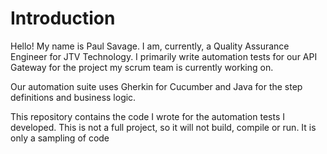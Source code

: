 # Introduction
Hello!  My name is Paul Savage.  I am, currently, a Quality Assurance Engineer for JTV Technology.  I primarily write automation tests for our API Gateway for the project my scrum team is currently working on.  

Our automation suite uses Gherkin for Cucumber and Java for the step definitions and business logic.  

This repository contains the code I wrote for the automation tests I developed.  This is not a full project, so it will not build, compile or run.  It is only a sampling of code 
